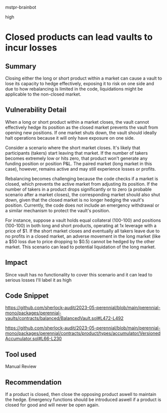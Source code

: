 mstpr-brainbot

high

# Closed products can lead vaults to incur losses

## Summary
Closing either the long or short product within a market can cause a vault to lose its capacity to hedge effectively, exposing it to risk on one side and due to how rebalancing is limited in the code, liquidations might be applicable to the non-closed market.
## Vulnerability Detail
When a long or short product within a market closes, the vault cannot effectively hedge its position as the closed market prevents the vault from opening new positions. If one market shuts down, the vault should ideally halt operations because it will only have exposure on one side.

Consider a scenario where the short market closes. It's likely that participants (takers) start leaving that market. If the number of takers becomes extremely low or hits zero, that product won't generate any funding position or position P&L. The paired market (long market in this case), however, remains active and may still experience losses or profits.

Rebalancing becomes challenging because the code checks if a market is closed, which prevents the active market from adjusting its position. If the number of takers in a product drops significantly or to zero (a probable scenario after a market closes), the corresponding market should also shut down, given that the closed market is no longer hedging the vault's position. Currently, the code does not include an emergency withdrawal or a similar mechanism to protect the vault's position.

For instance, suppose a vault holds equal collateral (100-100) and positions (100-100) in both long and short products, operating at 1x leverage with a price of $1. If the short market closes and eventually all takers leave due to no profits in a closed market, an adverse movement in the long market (like a $50 loss due to price dropping to $0.5) cannot be hedged by the other market. This scenario can lead to potential liquidation of the long market.

## Impact
Since vault has no functionality to cover this scenario and it can lead to serious losses I'll label it as high
## Code Snippet
https://github.com/sherlock-audit/2023-05-perennial/blob/main/perennial-mono/packages/perennial-vaults/contracts/balanced/BalancedVault.sol#L472-L492

https://github.com/sherlock-audit/2023-05-perennial/blob/main/perennial-mono/packages/perennial/contracts/product/types/accumulator/VersionedAccumulator.sol#L66-L230


## Tool used

Manual Review

## Recommendation
If a product is closed, then close the opposing product aswell to maintain the hedge. Emergency functions should be introduced aswell if a product is closed for good and will never be open again.